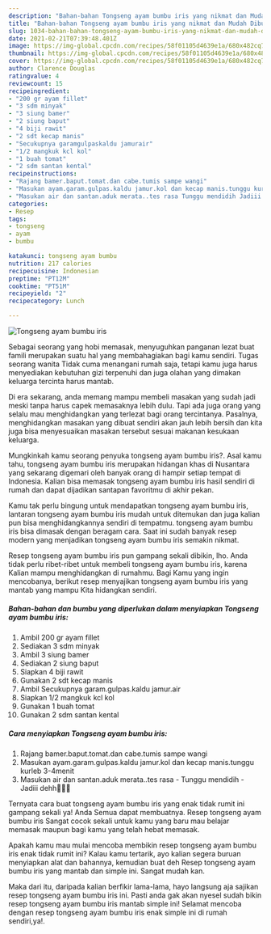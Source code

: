 ```yaml
---
description: "Bahan-bahan Tongseng ayam bumbu iris yang nikmat dan Mudah Dibuat"
title: "Bahan-bahan Tongseng ayam bumbu iris yang nikmat dan Mudah Dibuat"
slug: 1034-bahan-bahan-tongseng-ayam-bumbu-iris-yang-nikmat-dan-mudah-dibuat
date: 2021-02-21T07:39:48.401Z
image: https://img-global.cpcdn.com/recipes/58f01105d4639e1a/680x482cq70/tongseng-ayam-bumbu-iris-foto-resep-utama.jpg
thumbnail: https://img-global.cpcdn.com/recipes/58f01105d4639e1a/680x482cq70/tongseng-ayam-bumbu-iris-foto-resep-utama.jpg
cover: https://img-global.cpcdn.com/recipes/58f01105d4639e1a/680x482cq70/tongseng-ayam-bumbu-iris-foto-resep-utama.jpg
author: Clarence Douglas
ratingvalue: 4
reviewcount: 15
recipeingredient:
- "200 gr ayam fillet"
- "3 sdm minyak"
- "3 siung bamer"
- "2 siung baput"
- "4 biji rawit"
- "2 sdt kecap manis"
- "Secukupnya garamgulpaskaldu jamurair"
- "1/2 mangkuk kcl kol"
- "1 buah tomat"
- "2 sdm santan kental"
recipeinstructions:
- "Rajang bamer.baput.tomat.dan cabe.tumis sampe wangi"
- "Masukan ayam.garam.gulpas.kaldu jamur.kol dan kecap manis.tunggu kurleb 3-4menit"
- "Masukan air dan santan.aduk merata..tes rasa Tunggu mendidih Jadiii dehh🤗🤤🤤"
categories:
- Resep
tags:
- tongseng
- ayam
- bumbu

katakunci: tongseng ayam bumbu 
nutrition: 217 calories
recipecuisine: Indonesian
preptime: "PT12M"
cooktime: "PT51M"
recipeyield: "2"
recipecategory: Lunch

---
```



![Tongseng ayam bumbu iris](https://img-global.cpcdn.com/recipes/58f01105d4639e1a/680x482cq70/tongseng-ayam-bumbu-iris-foto-resep-utama.jpg)

Sebagai seorang yang hobi memasak, menyuguhkan panganan lezat buat famili merupakan suatu hal yang membahagiakan bagi kamu sendiri. Tugas seorang  wanita Tidak cuma menangani rumah saja, tetapi kamu juga harus menyediakan kebutuhan gizi terpenuhi dan juga olahan yang dimakan keluarga tercinta harus mantab.

Di era  sekarang, anda memang mampu membeli masakan yang sudah jadi meski tanpa harus capek memasaknya lebih dulu. Tapi ada juga orang yang selalu mau menghidangkan yang terlezat bagi orang tercintanya. Pasalnya, menghidangkan masakan yang dibuat sendiri akan jauh lebih bersih dan kita juga bisa menyesuaikan masakan tersebut sesuai makanan kesukaan keluarga. 



Mungkinkah kamu seorang penyuka tongseng ayam bumbu iris?. Asal kamu tahu, tongseng ayam bumbu iris merupakan hidangan khas di Nusantara yang sekarang digemari oleh banyak orang di hampir setiap tempat di Indonesia. Kalian bisa memasak tongseng ayam bumbu iris hasil sendiri di rumah dan dapat dijadikan santapan favoritmu di akhir pekan.

Kamu tak perlu bingung untuk mendapatkan tongseng ayam bumbu iris, lantaran tongseng ayam bumbu iris mudah untuk ditemukan dan juga kalian pun bisa menghidangkannya sendiri di tempatmu. tongseng ayam bumbu iris bisa dimasak dengan beragam cara. Saat ini sudah banyak resep modern yang menjadikan tongseng ayam bumbu iris semakin nikmat.

Resep tongseng ayam bumbu iris pun gampang sekali dibikin, lho. Anda tidak perlu ribet-ribet untuk membeli tongseng ayam bumbu iris, karena Kalian mampu menghidangkan di rumahmu. Bagi Kamu yang ingin mencobanya, berikut resep menyajikan tongseng ayam bumbu iris yang mantab yang mampu Kita hidangkan sendiri.

<!--inarticleads1-->

##### Bahan-bahan dan bumbu yang diperlukan dalam menyiapkan Tongseng ayam bumbu iris:

1. Ambil 200 gr ayam fillet
1. Sediakan 3 sdm minyak
1. Ambil 3 siung bamer
1. Sediakan 2 siung baput
1. Siapkan 4 biji rawit
1. Gunakan 2 sdt kecap manis
1. Ambil Secukupnya garam.gulpas.kaldu jamur.air
1. Siapkan 1/2 mangkuk kcl kol
1. Gunakan 1 buah tomat
1. Gunakan 2 sdm santan kental




<!--inarticleads2-->

##### Cara menyiapkan Tongseng ayam bumbu iris:

1. Rajang bamer.baput.tomat.dan cabe.tumis sampe wangi
1. Masukan ayam.garam.gulpas.kaldu jamur.kol dan kecap manis.tunggu kurleb 3-4menit
1. Masukan air dan santan.aduk merata..tes rasa - Tunggu mendidih - Jadiii dehh🤗🤤🤤




Ternyata cara buat tongseng ayam bumbu iris yang enak tidak rumit ini gampang sekali ya! Anda Semua dapat membuatnya. Resep tongseng ayam bumbu iris Sangat cocok sekali untuk kamu yang baru mau belajar memasak maupun bagi kamu yang telah hebat memasak.

Apakah kamu mau mulai mencoba membikin resep tongseng ayam bumbu iris enak tidak rumit ini? Kalau kamu tertarik, ayo kalian segera buruan menyiapkan alat dan bahannya, kemudian buat deh Resep tongseng ayam bumbu iris yang mantab dan simple ini. Sangat mudah kan. 

Maka dari itu, daripada kalian berfikir lama-lama, hayo langsung aja sajikan resep tongseng ayam bumbu iris ini. Pasti anda gak akan nyesel sudah bikin resep tongseng ayam bumbu iris mantab simple ini! Selamat mencoba dengan resep tongseng ayam bumbu iris enak simple ini di rumah sendiri,ya!.

